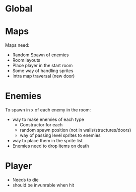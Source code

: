 # Global

# Maps

Maps need:

* Random Spawn of enemies
* Room layouts
* Place player in the start room
* Some way of handling sprites
* Intra map traversal (new door)



# Enemies

To spawn in x of each enemy in the room:

* way to make enemies of each type
  * Constructor for each
  * random spawn position (not in walls/structures/doors)
  * way of passing level sprites to enemies
* way to place them in the sprite list
* Enemies need to drop items on death

# Player

* Needs to die
* should be invunrable when hit


